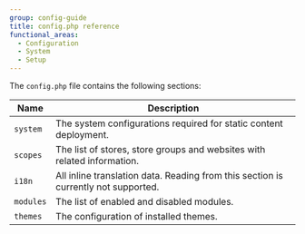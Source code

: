 ```yaml
---
group: config-guide
title: config.php reference
functional_areas:
  - Configuration
  - System
  - Setup
---
```


The `config.php` file contains the following sections:

| Name      | Description                                                                         |
| --------- | ----------------------------------------------------------------------------------- |
| `system`  | The system configurations required for static content deployment.                   |
| `scopes`  | The list of stores, store groups and websites with related information.             |
| `i18n`    | All inline translation data. Reading from this section is currently not supported.  |
| `modules` | The list of enabled and disabled modules.                                           |
| `themes`  | The configuration of installed themes.                                              |

